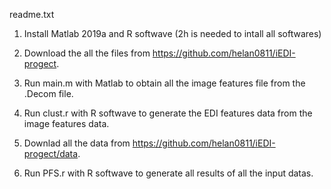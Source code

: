 readme.txt


1. Install Matlab 2019a and R softwave (2h is needed to intall all softwares)

2. Download the all the files from  https://github.com/helan0811/iEDI-progect.

3. Run main.m with Matlab to obtain all the image features file from the .Decom file.

4. Run clust.r with R softwave to generate the EDI features data from the image features data.

5. Downlad all the data from https://github.com/helan0811/iEDI-progect/data.

6. Run PFS.r with R softwave to generate all results of all the input datas.

